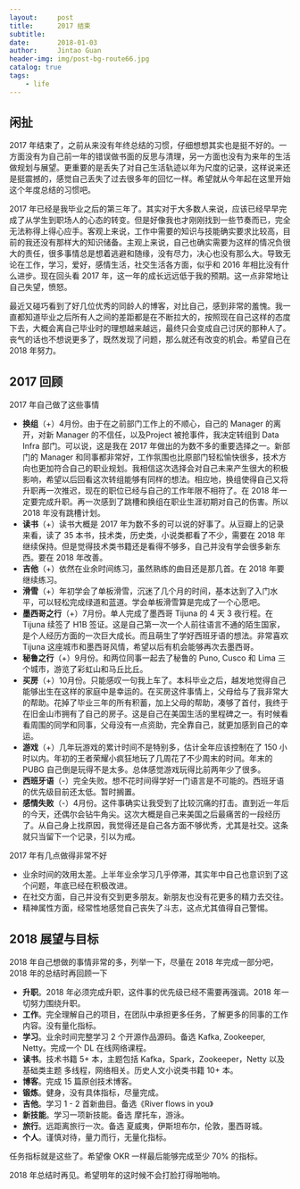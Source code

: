 ```yaml
---
layout:     post
title:      2017 结束
subtitle:   
date:       2018-01-03
author:     Jintao Guan
header-img: img/post-bg-route66.jpg
catalog: true
tags:
    - life
---
```


## 闲扯

2017 年结束了，之前从来没有年终总结的习惯，仔细想想其实也是挺不好的。一方面没有为自己前一年的错误做书面的反思与清理，另一方面也没有为来年的生活做规划与展望。更重要的是丢失了对自己生活轨迹以年为尺度的记录，这样说来还是挺震撼的，感觉自己丢失了过去很多年的回忆一样。希望就从今年起在这里开始这个年度总结的习惯吧。

2017 年已经是我毕业之后的第三年了。其实对于大多数人来说，应该已经早早完成了从学生到职场人的心态的转变。但是好像我也才刚刚找到一些节奏而已，完全无法称得上得心应手。客观上来说，工作中需要的知识与技能确实要求比较高，目前的我还没有那样大的知识储备。主观上来说，自己也确实需要为这样的情况负很大的责任，很多事情总是想着逃避和随缘，没有尽力，决心也没有那么大。导致无论在工作，学习，爱好，感情生活，社交生活各方面，似乎和 2016 年相比没有什么进步。现在回头看 2017 年，这一年的成长远远低于我的预期。这一点非常地让自己失望，愤怒。

最近又碰巧看到了好几位优秀的同龄人的博客，对比自己，感到非常的羞愧。我一直都知道毕业之后所有人之间的差距都是在不断拉大的，按照现在自己这样的态度下去，大概会离自己毕业时的理想越来越远，最终只会变成自己讨厌的那种人了。丧气的话也不想说更多了，既然发现了问题，那么就还有改变的机会。希望自己在 2018 年努力。


## 2017 回顾

2017 年自己做了这些事情
 + **换组**（+）4月份。由于在之前部门工作上的不顺心，自己的 Manager 的离开，对新 Manager 的不信任，以及Project 被抢事件，我决定转组到 Data Infra 部门。可以说，这是我在 2017 年做出的为数不多的重要选择之一。新部门的 Manager 和同事都非常好，工作氛围也比原部门轻松愉快很多，技术方向也更加符合自己的职业规划。我相信这次选择会对自己未来产生很大的积极影响，希望以后回看这次转组能够有同样的想法。相应地，换组使得自己又将升职再一次推迟，现在的职位已经与自己的工作年限不相符了。在 2018 年一定要完成升职。再一次感到了跳槽和换组在职业生涯初期对自己的伤害。所以 2018 年没有跳槽计划。
 + **读书**（+）读书大概是 2017 年为数不多的可以说的好事了。从豆瓣上的记录来看，读了 35 本书，技术类，历史类，小说类都看了不少，需要在 2018 年继续保持。但是觉得技术类书籍还是看得不够多，自己并没有学会很多新东西。要在 2018 年改善。
 + **吉他**（+）依然在业余时间练习，虽然熟练的曲目还是那几首。在 2018 年要继续练习。
 + **滑雪**（+）年初学会了单板滑雪，沉迷了几个月的时间，基本达到了入门水平，可以轻松完成绿道和蓝道。学会单板滑雪算是完成了一个心愿吧。
 + **墨西哥之行**（+）7月份。单人完成了墨西哥 Tijuna 的 4 天 3 夜行程。在 Tijuna 续签了 H1B 签证。这是自己第一次一个人前往语言不通的陌生国家，是个人经历方面的一次巨大成长。而且萌生了学好西班牙语的想法。非常喜欢 Tijuna 这座城市和墨西哥风情，希望以后有机会能够再次去墨西哥。
 + **秘鲁之行**（+）9月份。和两位同事一起去了秘鲁的 Puno, Cusco 和 Lima 三个城市，游览了彩虹山和马丘比丘。
 + **买房**（+）10月份。只能感叹一句我上车了。本科毕业之后，越发地觉得自己能够出生在这样的家庭中是幸运的。在买房这件事情上，父母给与了我非常大的帮助。花掉了毕业三年的所有积蓄，加上父母的帮助，凑够了首付，我终于在旧金山市拥有了自己的房子。这是自己在美国生活的里程碑之一。有时候看看周围的同学和同事，父母没有一点资助，完全靠自己，就更加感到自己的幸运。
 + **游戏**（+）几年玩游戏的累计时间不是特别多，估计全年应该控制在了 150 小时以内。年初的王者荣耀小疯狂地玩了几周花了不少周末的时间。年末的 PUBG 自己倒是玩得不是太多。总体感觉游戏玩得比前两年少了很多。
 + **西班牙语**（-）完全失败。想不花时间得学好一门语言是不可能的。西班牙语的优先级目前还太低。暂时搁置。
 + **感情失败**（-）4月份。这件事确实让我受到了比较沉痛的打击。直到近一年后的今天，还偶尔会钻牛角尖。这次大概是自己来美国之后最痛苦的一段经历了。从自己身上找原因，我觉得还是自己各方面不够优秀，尤其是社交。这条就只当留下一个记录，引以为戒。

2017 年有几点做得非常不好
 + 业余时间的效用太差。上半年业余学习几乎停滞，其实年中自己也意识到了这个问题，年底已经在积极改进。
 + 在社交方面，自己并没有交到更多朋友。新朋友也没有花更多的精力去交往。
 + 精神属性方面，经常性地感觉自己丧失了斗志，这点尤其值得自己警惕。

## 2018 展望与目标

2018 年自己想做的事情非常的多，列举一下，尽量在 2018 年完成一部分吧，2018 年的总结时再回顾一下
 + **升职**。2018 年必须完成升职，这件事的优先级已经不需要再强调。2018 年一切努力围绕升职。
 + **工作**。完全理解自己的项目，在团队中承担更多任务，了解更多的同事的工作内容。没有量化指标。
 + **学习**。业余时间完整学习 2 个开源作品源码。备选 Kafka, Zookeeper, Netty。完成一个 DL 在线网络课程。
 + **读书**。技术书籍 5+ 本，主题包括 Kafka，Spark，Zookeeper，Netty 以及基础类主题 多线程，网络相关。历史人文小说类书籍 10+ 本。
 + **博客**。完成 15 篇原创技术博客。
 + **锻炼**。健身，没有具体指标，尽量完成。
 + **吉他**。学习 1 - 2 首新曲目。备选《River flows in you》
 + **新技能**。学习一项新技能。备选 摩托车，游泳。
 + **旅行**。远距离旅行一次。备选 夏威夷，伊斯坦布尔，伦敦，墨西哥城。
 + **个人**。谨慎对待，量力而行，无量化指标。

任务指标就是这些了。希望像 OKR 一样最后能够完成至少 70% 的指标。

2018 年总结时再见。希望明年的这时候不会打脸打得啪啪响。